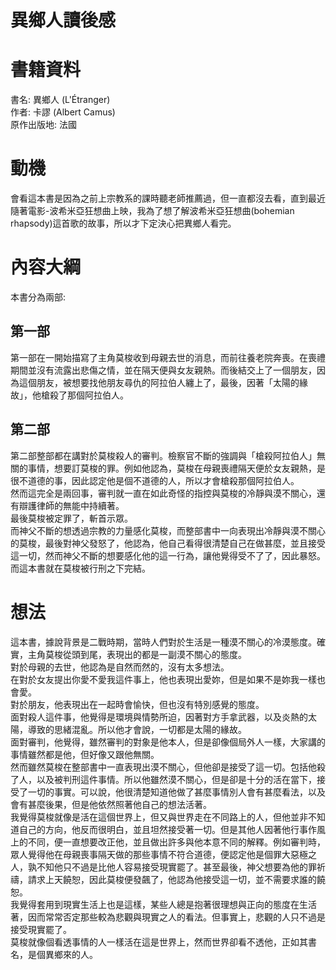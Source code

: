 # 異鄉人讀後感



# 書籍資料
書名: 異鄉人 (L'Étranger)  
作者: 卡謬 (Albert Camus)  
原作出版地: 法國  

# 動機
會看這本書是因為之前上宗教系的課時聽老師推薦過，但一直都沒去看，直到最近隨著電影-波希米亞狂想曲上映，我為了想了解波希米亞狂想曲(bohemian rhapsody)這首歌的故事，所以才下定決心把異鄉人看完。

# 內容大綱
本書分為兩部:

## 第一部
第一部在一開始描寫了主角莫梭收到母親去世的消息，而前往養老院奔喪。在喪禮期間並沒有流露出悲傷之情，並在隔天便與女友親熱。而後結交上了一個朋友，因為這個朋友，被想要找他朋友尋仇的阿拉伯人纏上了，最後，因著「太陽的緣故」，他槍殺了那個阿拉伯人。

## 第二部
第二部整部都在講對於莫梭殺人的審判。檢察官不斷的強調與「槍殺阿拉伯人」無關的事情，想要訂莫梭的罪。例如他認為，莫梭在母親喪禮隔天便於女友親熱，是很不道德的事，因此認定他是個不道德的人，所以才會槍殺那個阿拉伯人。  
然而這完全是兩回事，審判就一直在如此奇怪的指控與莫梭的冷靜與漠不關心，還有辯護律師的無能中持續著。  
最後莫梭被定罪了，斬首示眾。  
而神父不斷的想透過宗教的力量感化莫梭，而整部書中一向表現出冷靜與漠不關心的莫梭，最後對神父發怒了，他認為，他自己看得很清楚自己在做甚麼，並且接受這一切，然而神父不斷的想要感化他的這一行為，讓他覺得受不了了，因此暴怒。  
而這本書就在莫梭被行刑之下完結。

# 想法
這本書，據說背景是二戰時期，當時人們對於生活是一種漠不關心的冷漠態度。確實，主角莫梭從頭到尾，表現出的都是一副漠不關心的態度。  
對於母親的去世，他認為是自然而然的，沒有太多想法。  
在對於女友提出你愛不愛我這件事上，他也表現出愛妳，但是如果不是妳我一樣也會愛。  
對於朋友，他表現出在一起時會愉快，但也沒有特別感覺的態度。  
面對殺人這件事，他覺得是環境與情勢所迫，因著對方手拿武器，以及炎熱的太陽，導致的思緒混亂。所以他才會說，一切都是太陽的緣故。  
面對審判，他覺得，雖然審判的對象是他本人，但是卻像個局外人一樣，大家講的事情雖然都是他，但好像又跟他無關。  
然而雖然莫梭在整部書中一直表現出漠不關心，但他卻是接受了這一切。包括他殺了人，以及被判刑這件事情。所以他雖然漠不關心，但是卻是十分的活在當下，接受了一切的事實。可以說，他很清楚知道他做了甚麼事情別人會有甚麼看法，以及會有甚麼後果，但是他依然照著他自己的想法活著。  
我覺得莫梭就像是活在這個世界上，但又與世界走在不同路上的人，但他並非不知道自己的方向，他反而很明白，並且坦然接受著一切。但是其他人因著他行事作風上的不同，便一直想要改正他，並且做出許多與他本意不同的解釋。例如審判時，眾人覺得他在母親喪事隔天做的那些事情不符合道德，便認定他是個罪大惡極之人，孰不知他只不過是比他人容易接受現實罷了。甚至最後，神父想要為他的罪祈禱，請求上天饒恕，因此莫梭便發飆了，他認為他接受這一切，並不需要求誰的饒恕。  
我覺得套用到現實生活上也是這樣，某些人總是抱著很理想與正向的態度在生活著，因而常常否定那些較為悲觀與現實之人的看法。但事實上，悲觀的人只不過是接受現實罷了。  
莫梭就像個看透事情的人一樣活在這是世界上，然而世界卻看不透他，正如其書名，是個異鄉來的人。
